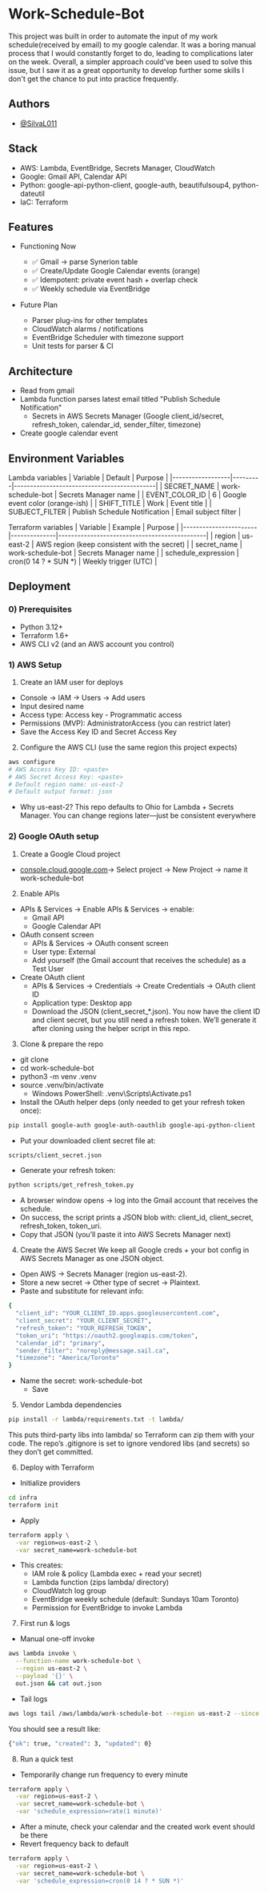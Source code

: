 
# Work-Schedule-Bot

This project was built in order to automate the input of my work schedule(received by email) to my google calendar. It was a boring manual process that I would constantly forget to do, leading to complications later on the week. Overall, a simpler approach could've been used to solve this issue, but I saw it as a great opportunity to develop further some skills I don't get the chance to put into practice frequently.




## Authors

- [@SilvaL011](https://www.github.com/SilvaL011)


## Stack
- AWS: Lambda, EventBridge, Secrets Manager, CloudWatch
- Google: Gmail API, Calendar API
- Python: google-api-python-client, google-auth, beautifulsoup4, python-dateutil
- IaC: Terraform

## Features
- Functioning Now
    - ✅ Gmail → parse Synerion table
    - ✅ Create/Update Google Calendar events (orange)
    - ✅ Idempotent: private event hash + overlap check
    - ✅ Weekly schedule via EventBridge

- Future Plan
    - Parser plug-ins for other templates
    - CloudWatch alarms / notifications
    - EventBridge Scheduler with timezone support
    - Unit tests for parser & CI



## Architecture

- Read from gmail  
- Lambda function parses latest email titled "Publish Schedule  Notification"  
    - Secrets in AWS Secrets Manager (Google client_id/secret, refresh_token, calendar_id, sender_filter, timezone)
- Create google calendar event  


## Environment Variables

Lambda variables
| Variable         | Default | Purpose                                    |
|------------------|---------|--------------------------------------------|
| SECRET_NAME      | work-schedule-bot | Secrets Manager name              |
| EVENT_COLOR_ID   | 6       | Google event color (orange-ish)            |
| SHIFT_TITLE      | Work    | Event title                                |
| SUBJECT_FILTER   | Publish Schedule Notification | Email subject filter |

Terraform variables
| Variable              | Example      | Purpose                                      |
|-----------------------|--------------|----------------------------------------------|
| region                | us-east-2    | AWS region (keep consistent with the secret) |
| secret_name           | work-schedule-bot | Secrets Manager name                      |
| schedule_expression   | cron(0 14 ? * SUN *) | Weekly trigger (UTC)                  |



## Deployment

### 0) Prerequisites
- Python 3.12+
- Terraform 1.6+
- AWS CLI v2 (and an AWS account you control)

### 1) AWS Setup

1) Create an IAM user for deploys
- Console → IAM → Users → Add users
- Input desired name
- Access type: Access key - Programmatic access
- Permissions (MVP): AdministratorAccess (you can restrict later)
- Save the Access Key ID and Secret Access Key

2) Configure the AWS CLI (use the same region this project expects)
```bash
aws configure
# AWS Access Key ID: <paste>
# AWS Secret Access Key: <paste>
# Default region name: us-east-2
# Default output format: json
```
- Why us-east-2? This repo defaults to Ohio for Lambda + Secrets Manager. You can change regions later—just be consistent everywhere

### 2) Google OAuth setup

1) Create a Google Cloud project
- [console.cloud.google.com](console.cloud.google.com)→ Select project → New Project → name it work-schedule-bot

2) Enable APIs
- APIs & Services → Enable APIs & Services → enable:  
    - Gmail API
    - Google Calendar API
- OAuth consent screen
    - APIs & Services → OAuth consent screen
    - User type: External
    - Add yourself (the Gmail account that receives the schedule) as a Test User
- Create OAuth client
    - APIs & Services → Credentials → Create Credentials → OAuth client ID
    - Application type: Desktop app
    - Download the JSON (client_secret_*.json).
You now have the client ID and client secret, but you still need a refresh token. We’ll generate it after cloning using the helper script in this repo.

3) Clone & prepare the repo
- git clone
- cd work-schedule-bot
- python3 -m venv .venv
- source .venv/bin/activate   
    - Windows PowerShell: .venv\Scripts\Activate.ps1
- Install the OAuth helper deps (only needed to get your refresh token once):
```bash
pip install google-auth google-auth-oauthlib google-api-python-client
```
- Put your downloaded client secret file at:
```bash
scripts/client_secret.json
```
- Generate your refresh token:
```bash
python scripts/get_refresh_token.py
```
- A browser window opens → log into the Gmail account that receives the schedule.
- On success, the script prints a JSON blob with: client_id, client_secret, refresh_token, token_uri.
- Copy that JSON (you’ll paste it into AWS Secrets Manager next)

4) Create the AWS Secret
We keep all Google creds + your bot config in AWS Secrets Manager as one JSON object.
- Open AWS → Secrets Manager (region us-east-2).
- Store a new secret → Other type of secret → Plaintext.
- Paste and substitute for relevant info:
```bash
{
  "client_id": "YOUR_CLIENT_ID.apps.googleusercontent.com",
  "client_secret": "YOUR_CLIENT_SECRET",
  "refresh_token": "YOUR_REFRESH_TOKEN",
  "token_uri": "https://oauth2.googleapis.com/token",
  "calendar_id": "primary",
  "sender_filter": "noreply@message.sail.ca",
  "timezone": "America/Toronto"
}
```
- Name the secret: work-schedule-bot
    - Save
5) Vendor Lambda dependencies

```bash
pip install -r lambda/requirements.txt -t lambda/
```
This puts third-party libs into lambda/ so Terraform can zip them with your code. The repo’s .gitignore is set to ignore vendored libs (and secrets) so they don’t get committed.

6) Deploy with Terraform
- Initialize providers
```bash
cd infra
terraform init
```
- Apply
```bash
terraform apply \
  -var region=us-east-2 \
  -var secret_name=work-schedule-bot
```

- This creates:
    - IAM role & policy (Lambda exec + read your secret)
    - Lambda function (zips lambda/ directory)
    - CloudWatch log group
    - EventBridge weekly schedule (default: Sundays 10am Toronto)
    - Permission for EventBridge to invoke Lambda

7) First run & logs
- Manual one-off invoke
```bash
aws lambda invoke \
  --function-name work-schedule-bot \
  --region us-east-2 \
  --payload '{}' \
  out.json && cat out.json
```
- Tail logs
```bash
aws logs tail /aws/lambda/work-schedule-bot --region us-east-2 --since 15m --follow
```

You should see a result like:
```bash
{"ok": true, "created": 3, "updated": 0}
```

8) Run a quick test
- Temporarily change run frequency to every minute
```bash
terraform apply \
  -var region=us-east-2 \
  -var secret_name=work-schedule-bot \
  -var 'schedule_expression=rate(1 minute)'
```
- After a minute, check your calendar and the created work event should be there
- Revert frequency back to default
```bash
terraform apply \
  -var region=us-east-2 \
  -var secret_name=work-schedule-bot \
  -var 'schedule_expression=cron(0 14 ? * SUN *)'
```




